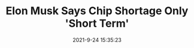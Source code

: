 ---
"title": "Elon Musk Says Chip Shortage Only 'Short Term'"
"date": "2021-9-24 15:35:23"
"feed_name": "INDUSTRYWEEK"
"feed_website": "https://www.industryweek.com/"
"feed_rss": "https://www.industryweek.com/__rss/website-scheduled-content.xml?input=%7B%22sectionAlias%22%3A%22home%22%7D"
"link": "https://www.industryweek.com/supply-chain/article/21176448/elon-musk-says-chip-shortage-only-short-term"
"file": "_posts/2021-1-1-aff425b087f1e354c6d65314f5e57d852ea55e89.md"
"accident": "0"
"drilling": "0"
"dead": "0"
"injured": "0"
"where": "unknown site"
"place": "unknown place"
---